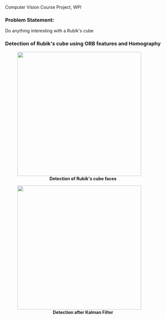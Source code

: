 Computer Vision Course Project, WPI

### Problem Statement: 
Do anything interesting with a Rubik's cube


### Detection of Rubik's cube using ORB features and Homography

<p>
<figure>
<img src="media/detect.gif" height=400 widht=400>
<figcaption align = "center"><b>Detection of Rubik's cube faces</b></figcaption>
</figure>
<figure>
<img src="media/detect_kalman.gif" height=400 widht=400>
<figcaption align = "center"><b>Detection after Kalman Filter</b></figcaption>
</figure>

</p>
